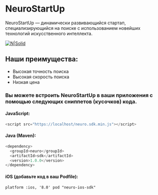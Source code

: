 # NeuroStartUp
NeuroStartUp — динамически развивающийся стартап, специализирующийся на поиске с использованием новейших технологий искусственного интеллекта.

[![N|Solid](https://camo.githubusercontent.com/ace14ee894d150192a7b05b12410738aa65528da742bbce69315a5f441320ea7/68747470733a2f2f692e696d6775722e636f6d2f495a4f525769492e706e67)](logo.png)

## Наши преимущества:

- Высокая точность поиска
- Высокая скорость поиска
- Низкая цена

### Вы можете встроить NeuroStartUp в ваши приложения с помощью следующих сниппетов (кусочков) кода.

#### JavaScript:
```javascript
<script src="https://localhost/neuro.sdk.min.js"></script>
```

#### Java (Maven):
```java
<dependency>
  <groupId>neuro</groupId>
  <artifactId>sdk</artifactId>
  <version>1.0.0</version>
</dependency>
```

#### iOS (добавьте код в ваш Podfile):
`platform :ios, '8.0'
pod "neuro-ios-sdk"`